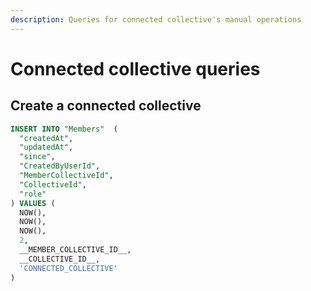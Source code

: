 ```yaml
---
description: Queries for connected collective's manual operations
---
```


# Connected collective queries

## Create a connected collective

```sql
INSERT INTO "Members"  (
  "createdAt",
  "updatedAt",
  "since",
  "CreatedByUserId",
  "MemberCollectiveId",
  "CollectiveId",
  "role"
) VALUES (
  NOW(),
  NOW(),
  NOW(),
  2,
  __MEMBER_COLLECTIVE_ID__,
  __COLLECTIVE_ID__,
  'CONNECTED_COLLECTIVE'
)
```

